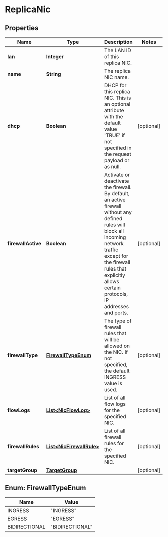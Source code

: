 

# ReplicaNic

## Properties

| Name | Type | Description | Notes |
| ------------ | ------------- | ------------- | ------------- |
| **lan** | **Integer** | The LAN ID of this replica NIC. |  |
| **name** | **String** | The replica NIC name. |  |
| **dhcp** | **Boolean** | DHCP for this replica NIC. This is an optional attribute with the default value &#39;TRUE&#39; if not specified in the request payload or as null. |  [optional] |
| **firewallActive** | **Boolean** | Activate or deactivate the firewall. By default, an active firewall without any defined rules will block all incoming network traffic except for the firewall rules that explicitly allows certain protocols, IP addresses and ports. |  [optional] |
| **firewallType** | [**FirewallTypeEnum**](#FirewallTypeEnum) | The type of firewall rules that will be allowed on the NIC. If not specified, the default INGRESS value is used. |  [optional] |
| **flowLogs** | [**List&lt;NicFlowLog&gt;**](NicFlowLog.md) | List of all flow logs for the specified NIC. |  [optional] |
| **firewallRules** | [**List&lt;NicFirewallRule&gt;**](NicFirewallRule.md) | List of all firewall rules for the specified NIC. |  [optional] |
| **targetGroup** | [**TargetGroup**](TargetGroup.md) |  |  [optional] |



## Enum: FirewallTypeEnum

| Name | Value |
| ---- | -----
| INGRESS | &quot;INGRESS&quot; |
| EGRESS | &quot;EGRESS&quot; |
| BIDIRECTIONAL | &quot;BIDIRECTIONAL&quot; |


